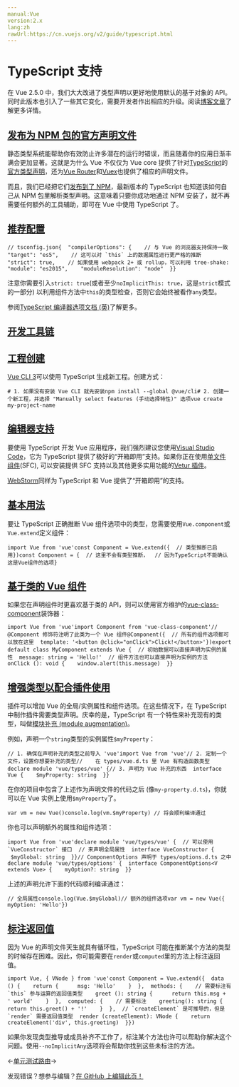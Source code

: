 ```yaml
---
manual:Vue
version:2.x
lang:zh
rawUrl:https://cn.vuejs.org/v2/guide/typescript.html
---
```



# TypeScript 支持


在 Vue 2.5.0 中，我们大大改进了类型声明以更好地使用默认的基于对象的 API。同时此版本也引入了一些其它变化，需要开发者作出相应的升级。阅读[博客文章](%25264  "")了解更多详情。


## [发布为 NPM 包的官方声明文件](%25060#发布为-NPM-包的官方声明文件 "发布为 NPM 包的官方声明文件")<a name="发布为-NPM-包的官方声明文件"></a>


静态类型系统能帮助你有效防止许多潜在的运行时错误，而且随着你的应用日渐丰满会更加显著。这就是为什么 Vue 不仅仅为 Vue core 提供了针对[TypeScript](%25266  "")的[官方类型声明](%24894  "")，还为[Vue Router](%25267  "")和[Vuex](%25268  "")也提供了相应的声明文件。



而且，我们已经把它们[发布到了 NPM](%25269  "")，最新版本的 TypeScript 也知道该如何自己从 NPM 包里解析类型声明。这意味着只要你成功地通过 NPM 安装了，就不再需要任何额外的工具辅助，即可在 Vue 中使用 TypeScript 了。


## [推荐配置](%25060#推荐配置 "推荐配置")<a name="推荐配置"></a>
```
// tsconfig.json{  "compilerOptions": {    // 与 Vue 的浏览器支持保持一致    "target": "es5",    // 这可以对 `this` 上的数据属性进行更严格的推断    "strict": true,    // 如果使用 webpack 2+ 或 rollup，可以利用 tree-shake:    "module": "es2015",    "moduleResolution": "node"  }}
``` 



注意你需要引入`strict: true`(或者至少`noImplicitThis: true`，这是`strict`模式的一部分) 以利用组件方法中`this`的类型检查，否则它会始终被看作`any`类型。



参阅[TypeScript 编译器选项文档 (英)](%25271  "")了解更多。


## [开发工具链](%25060#开发工具链 "开发工具链")<a name="开发工具链"></a>

## [工程创建](%25060#工程创建 "工程创建")<a name="工程创建"></a>


[Vue CLI 3](%24846  "")可以使用 TypeScript 生成新工程。创建方式：

```
# 1. 如果没有安装 Vue CLI 就先安装npm install --global @vue/cli# 2. 创建一个新工程，并选择 "Manually select features (手动选择特性)" 选项vue create my-project-name
``` 


## [编辑器支持](%25060#编辑器支持 "编辑器支持")<a name="编辑器支持"></a>


要使用 TypeScript 开发 Vue 应用程序，我们强烈建议您使用[Visual Studio Code](%25275  "")，它为 TypeScript 提供了极好的“开箱即用”支持。如果你正在使用[单文件组件](%24799  "")(SFC), 可以安装提供 SFC 支持以及其他更多实用功能的[Vetur 插件](%25276  "")。



[WebStorm](%25277  "")同样为 TypeScript 和 Vue 提供了“开箱即用”的支持。


## [基本用法](%25060#基本用法 "基本用法")<a name="基本用法"></a>


要让 TypeScript 正确推断 Vue 组件选项中的类型，您需要使用`Vue.component`或`Vue.extend`定义组件：

```
import Vue from 'vue'const Component = Vue.extend({  // 类型推断已启用})const Component = {  // 这里不会有类型推断，  // 因为TypeScript不能确认这是Vue组件的选项}
``` 


## [基于类的 Vue 组件](%25060#基于类的-Vue-组件 "基于类的 Vue 组件")<a name="基于类的-Vue-组件"></a>


如果您在声明组件时更喜欢基于类的 API，则可以使用官方维护的[vue-class-component](%24895  "")装饰器：

```
import Vue from 'vue'import Component from 'vue-class-component'// @Component 修饰符注明了此类为一个 Vue 组件@Component({  // 所有的组件选项都可以放在这里  template: '<button @click="onClick">Click!</button>'})export default class MyComponent extends Vue {  // 初始数据可以直接声明为实例的属性  message: string = 'Hello!'  // 组件方法也可以直接声明为实例的方法  onClick (): void {    window.alert(this.message)  }}
``` 


## [增强类型以配合插件使用](%25060#增强类型以配合插件使用 "增强类型以配合插件使用")<a name="增强类型以配合插件使用"></a>


插件可以增加 Vue 的全局/实例属性和组件选项。在这些情况下，在 TypeScript 中制作插件需要类型声明。庆幸的是，TypeScript 有一个特性来补充现有的类型，叫做[模块补充 (module augmentation)](%25281  "")。



例如，声明一个`string`类型的实例属性`$myProperty`：

```
// 1. 确保在声明补充的类型之前导入 'vue'import Vue from 'vue'// 2. 定制一个文件，设置你想要补充的类型//    在 types/vue.d.ts 里 Vue 有构造函数类型declare module 'vue/types/vue' {// 3. 声明为 Vue 补充的东西  interface Vue {    $myProperty: string  }}
``` 



在你的项目中包含了上述作为声明文件的代码之后 (像`my-property.d.ts`)，你就可以在 Vue 实例上使用`$myProperty`了。

```
var vm = new Vue()console.log(vm.$myProperty) // 将会顺利编译通过
``` 



你也可以声明额外的属性和组件选项：

```
import Vue from 'vue'declare module 'vue/types/vue' {  // 可以使用 `VueConstructor` 接口  // 来声明全局属性  interface VueConstructor {    $myGlobal: string  }}// ComponentOptions 声明于 types/options.d.ts 之中declare module 'vue/types/options' {  interface ComponentOptions<V extends Vue> {    myOption?: string  }}
``` 



上述的声明允许下面的代码顺利编译通过：

```
// 全局属性console.log(Vue.$myGlobal)// 额外的组件选项var vm = new Vue({  myOption: 'Hello'})
``` 


## [标注返回值](%25060#标注返回值 "标注返回值")<a name="标注返回值"></a>


因为 Vue 的声明文件天生就具有循环性，TypeScript 可能在推断某个方法的类型的时候存在困难。因此，你可能需要在`render`或`computed`里的方法上标注返回值。

```
import Vue, { VNode } from 'vue'const Component = Vue.extend({  data () {    return {      msg: 'Hello'    }  },  methods: {    // 需要标注有 `this` 参与运算的返回值类型    greet (): string {      return this.msg + ' world'    }  },  computed: {    // 需要标注    greeting(): string {      return this.greet() + '!'    }  },  // `createElement` 是可推导的，但是 `render` 需要返回值类型  render (createElement): VNode {    return createElement('div', this.greeting)  }})
``` 



如果你发现类型推导或成员补齐不工作了，标注某个方法也许可以帮助你解决这个问题。使用`--noImplicitAny`选项将会帮助你找到这些未标注的方法。

←[单元测试](%24850  "")[路由](%25283  "")→

发现错误？想参与编辑？[在 GitHub 上编辑此页！](%25284  "")

